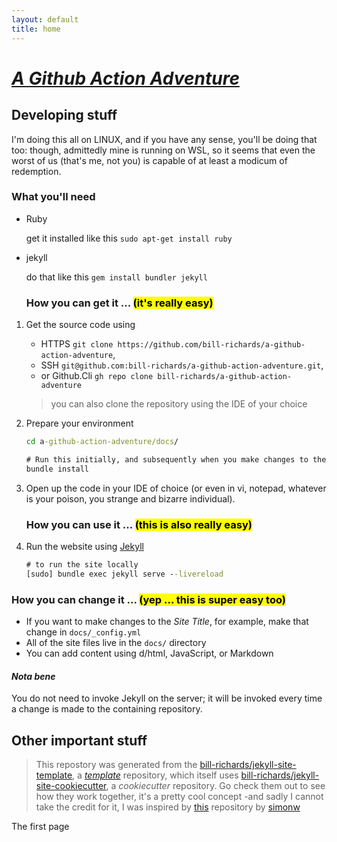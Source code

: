 ```yaml
---
layout: default
title: home
---
```


# [_A Github Action Adventure_](https://github.com/bill-richards/a-github-action-adventure)

## Developing stuff

I'm doing this all on LINUX, and if you have any sense, you'll be doing that too: though, admittedly mine is running on WSL, so it seems that even the worst of us (that's me, not you) is capable of at least a modicum of redemption.

### What you'll need

- Ruby 

  get it installed like this `sudo apt-get install ruby`

- jekyll
  
  do that like this `gem install bundler jekyll`

  ### How you can get it ... <mark>(it's really easy)</mark>

1. Get the source code using

    - HTTPS `git clone https://github.com/bill-richards/a-github-action-adventure`, 
    - SSH `git@github.com:bill-richards/a-github-action-adventure.git`, 
    - or Github.Cli `gh repo clone bill-richards/a-github-action-adventure`

   > you can also clone the repository using the IDE of your choice

2. Prepare your environment

   ```cmd
   cd a-github-action-adventure/docs/

   # Run this initially, and subsequently when you make changes to the Gemfile
   bundle install
   ```

3. Open up the code in your IDE of choice (or even in vi, notepad, whatever is your poison, you strange and bizarre individual).

   ### How you can use it ... <mark>(this is also really easy)</mark>

4. Run the website using [Jekyll](https://jekyllrb.com/)

   ```cmd
   # to run the site locally
   [sudo] bundle exec jekyll serve --livereload
   ```

### How you can change it ... <mark>(yep ... this is super easy too)</mark>

- If you want to make changes to the _Site Title_, for example, make that change in `docs/_config.yml`
- All of the site files live in the `docs/` directory
- You can add content using d/html, JavaScript, or Markdown

#### _**Nota bene**_

You do not need to invoke Jekyll on the server; it will be invoked every time a change is made to the containing repository.

## Other important stuff

> This repostory was generated from the [bill-richards/jekyll-site-template](https://github.com/bill-richards/jekyll-site-template), a [_template_]((https://docs.github.com/en/github/creating-cloning-and-archiving-repositories/creating-a-repository-on-github/creating-a-repository-from-a-template)) repository, which itself uses [bill-richards/jekyll-site-cookiecutter](https://github.com/bill-richards/jekyll-site-cookiecutter), a _cookiecutter_ repository. Go check them out to see how they work together, it's a pretty cool concept -and sadly I cannot take the credit for it, I was inspired by [this](https://github.com/simonw/python-lib-template-repository) repository by [simonw](https://github.com/simonw)


The first page

 